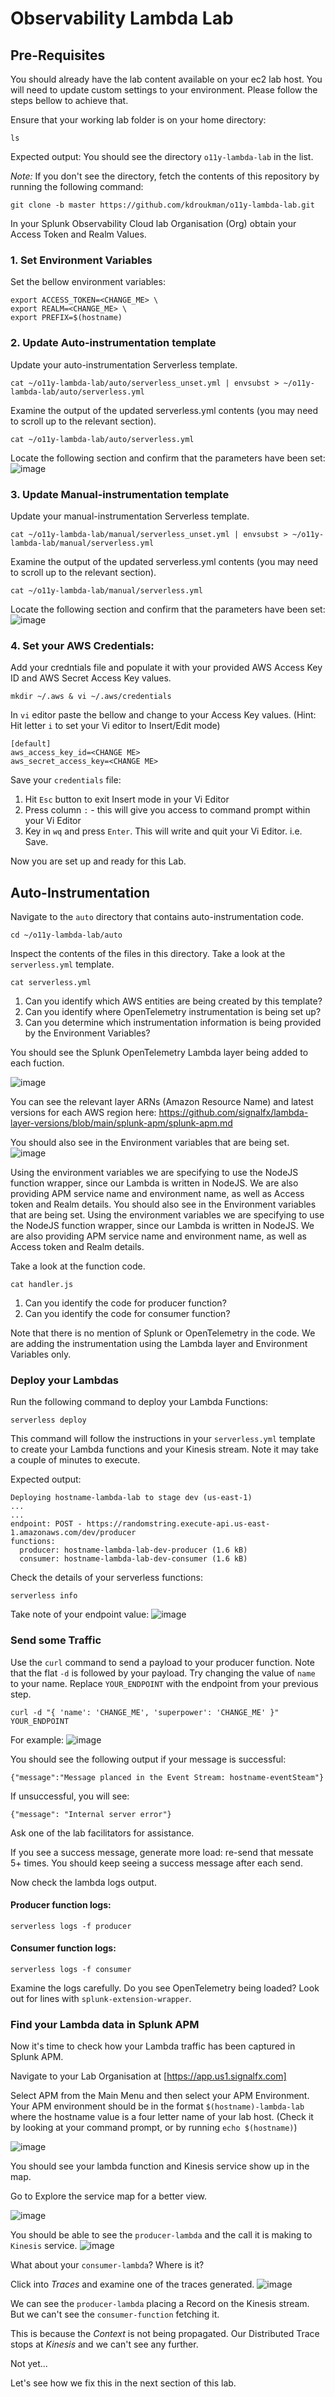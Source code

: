 # Observability Lambda Lab

## Pre-Requisites

You should already have the lab content available on your ec2 lab host. You will need to update custom settings to your environment. Please follow the steps bellow to achieve that. 

Ensure that your working lab folder is on your home directory:
```
ls
```
Expected output:
You should see the directory `o11y-lambda-lab` in the list. 

*Note:* If you don't see the directory, fetch the contents of this repository by running the following command:
```
git clone -b master https://github.com/kdroukman/o11y-lambda-lab.git
```

In your Splunk Observability Cloud lab Organisation (Org) obtain your Access Token and Realm Values. 

### 1. Set Environment Variables

Set the bellow environment variables:
```
export ACCESS_TOKEN=<CHANGE_ME> \
export REALM=<CHANGE_ME> \
export PREFIX=$(hostname)
```

### 2. Update Auto-instrumentation template
Update your auto-instrumentation Serverless template. 
```
cat ~/o11y-lambda-lab/auto/serverless_unset.yml | envsubst > ~/o11y-lambda-lab/auto/serverless.yml
```

Examine the output of the updated serverless.yml contents (you may need to scroll up to the relevant section). 
```
cat ~/o11y-lambda-lab/auto/serverless.yml
```

Locate the following section and confirm that the parameters have been set:
![image](https://user-images.githubusercontent.com/5187861/219005735-a494c35a-41c4-4350-930a-b9ce7e1f64ea.png)


### 3. Update Manual-instrumentation template
Update your manual-instrumentation Serverless template. 
```
cat ~/o11y-lambda-lab/manual/serverless_unset.yml | envsubst > ~/o11y-lambda-lab/manual/serverless.yml
```

Examine the output of the updated serverless.yml contents (you may need to scroll up to the relevant section). 
```
cat ~/o11y-lambda-lab/manual/serverless.yml
```

Locate the following section and confirm that the parameters have been set:
![image](https://user-images.githubusercontent.com/5187861/219005735-a494c35a-41c4-4350-930a-b9ce7e1f64ea.png)

### 4. Set your AWS Credentials:

Add your credntials file and populate it with your provided AWS Access Key ID and AWS Secret Access Key values. 
```
mkdir ~/.aws & vi ~/.aws/credentials
```

In `vi` editor paste the bellow and change to your Access Key values. (Hint: Hit letter `i` to set your Vi editor to Insert/Edit mode)
```
[default]
aws_access_key_id=<CHANGE ME>
aws_secret_access_key=<CHANGE ME>
```

Save your `credentials` file: 
1. Hit `Esc` button to exit Insert mode in your Vi Editor
2. Press column `:` - this will give you access to command prompt within your Vi Editor
3. Key in `wq` and press `Enter`. This will write and quit your Vi Editor. i.e. Save.

Now you are set up and ready for this Lab. 


## Auto-Instrumentation

Navigate to the `auto` directory that contains auto-instrumentation code. 
```
cd ~/o11y-lambda-lab/auto
```

Inspect the contents of the files in this directory. 
Take a look at the `serverless.yml` template. 
```
cat serverless.yml
```

1. Can you identify which AWS entities are being created by this template?
2. Can you identify where OpenTelemetry instrumentation is being set up?
3. Can you determine which instrumentation information is being provided by the Environment Variables?

You should see the Splunk OpenTelemetry Lambda layer being added to each fuction. 

![image](https://user-images.githubusercontent.com/5187861/219007839-fd96d1bb-c53d-4cfa-9533-c7982262459d.png)

You can see the relevant layer ARNs (Amazon Resource Name) and latest versions for each AWS region here: https://github.com/signalfx/lambda-layer-versions/blob/main/splunk-apm/splunk-apm.md

You should also see in the Environment variables that are being set. 
![image](https://user-images.githubusercontent.com/5187861/219012413-fddbea72-3f5a-418f-9f8f-83cf2305d976.png)

Using the environment variables we are specifying to use the NodeJS function wrapper, since our Lambda is written in NodeJS. We are also providing APM service name and environment name, as well as Access token and Realm details. 
You should also see in the Environment variables that are being set. Using the environment variables we are specifying to use the NodeJS function wrapper, since our Lambda is written in NodeJS. We are also providing APM service name and environment name, as well as Access token and Realm details. 

Take a look at the function code.

```
cat handler.js
```

1. Can you identify the code for producer function?
2. Can you identify the code for consumer function?

Note that there is no mention of Splunk or OpenTelemetry in the code. We are adding the instrumentation using the Lambda layer and Environment Variables only. 

### Deploy your Lambdas

Run the following command to deploy your Lambda Functions:
```
serverless deploy
```

This command will follow the instructions in your `serverless.yml` template to create your Lambda functions and your Kinesis stream. Note it may take a couple of minutes to execute. 

Expected output:
```
Deploying hostname-lambda-lab to stage dev (us-east-1)
...
...
endpoint: POST - https://randomstring.execute-api.us-east-1.amazonaws.com/dev/producer
functions:
  producer: hostname-lambda-lab-dev-producer (1.6 kB)
  consumer: hostname-lambda-lab-dev-consumer (1.6 kB)
```

Check the details of your serverless functions:
```
serverless info
```

Take note of your endpoint value:
![image](https://user-images.githubusercontent.com/5187861/219013249-bfa87ba1-f719-4287-8124-f95d87df83f5.png)


### Send some Traffic

Use the `curl` command to send a payload to your producer function. Note that the flat `-d` is followed by your payload. Try changing the value of `name` to your name. Replace `YOUR_ENDPOINT` with the endpoint from your previous step. 

```
curl -d "{ 'name': 'CHANGE_ME', 'superpower': 'CHANGE_ME' }" YOUR_ENDPOINT
```

For example:
![image](https://user-images.githubusercontent.com/5187861/219013758-8e590b34-1c0a-4559-9d6a-4b58cc3d1d5e.png)



You should see the following output if your message is successful:
```
{"message":"Message planced in the Event Stream: hostname-eventSteam"}
```

If unsuccessful, you will see:
```
{"message": "Internal server error"}
```
Ask one of the lab facilitators for assistance. 

If you see a success message, generate more load: re-send that messate 5+ times. You should keep seeing a success message after each send. 

Now check the lambda logs output.

#### Producer function logs:
```
serverless logs -f producer
```

#### Consumer function logs:
```
serverless logs -f consumer
```

Examine the logs carefully. Do you see OpenTelemetry being loaded? Look out for lines with `splunk-extension-wrapper`.

### Find your Lambda data in Splunk APM

Now it's time to check how your Lambda traffic has been captured in Splunk APM. 

Navigate to your Lab Organisation at [https://app.us1.signalfx.com]

Select APM from the Main Menu and then select your APM Environment. Your APM environment should be in the format `$(hostname)-lambda-lab` where the hostname value is a four letter name of your lab host. (Check it by looking at your command prompt, or by running `echo $(hostname)`)

![image](https://user-images.githubusercontent.com/5187861/218997315-e3e5f6e1-fd7f-4267-8113-79ca748b9d77.png)

You should see your lambda function and Kinesis service show up in the map. 

Go to Explore the service map for a better view. 

![image](https://user-images.githubusercontent.com/5187861/219001784-a25e7c9f-981d-49b9-b6df-f39d2bff0975.png)

You should be able to see the `producer-lambda` and the call it is making to `Kinesis` service.
![image](https://user-images.githubusercontent.com/5187861/219001985-fbf431ac-010a-4b1b-a9b0-3bad6825c5b6.png)

What about your `consumer-lambda`? Where is it?

Click into *Traces* and examine one of the traces generated. 
![image](https://user-images.githubusercontent.com/5187861/219002535-d11afd2f-9134-4e1b-87fb-f3af47969372.png)

We can see the `producer-lambda` placing a Record on the Kinesis stream. But we can't see the `consumer-function` fetching it. 

This is because the *Context* is not being propagated. 
Our Distributed Trace stops at *Kinesis* and we can't see any further. 

Not yet...

Let's see how we fix this in the next section of this lab. 










